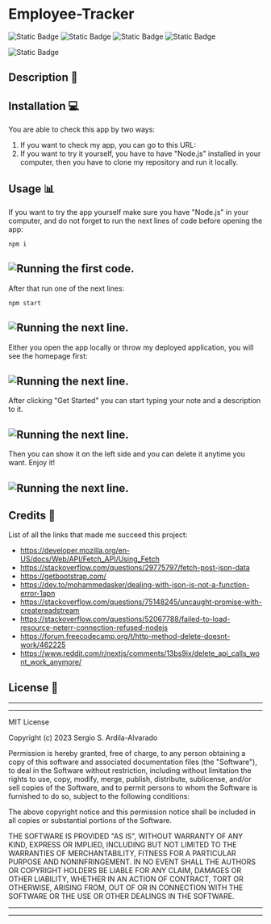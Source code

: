 # Employee-Tracker
![Static Badge](https://img.shields.io/badge/JavaScript-F7DF1E?style=for-the-badge&logo=javascript&labelColor=black)
![Static Badge](https://img.shields.io/badge/MySQL%20-%20%234479A1?style=for-the-badge&logo=mysql&logoColor=%234479A1&labelColor=white)
![Static Badge](https://img.shields.io/badge/Node.js-%23339933?style=for-the-badge&logo=node.js&labelColor=black)
![Static Badge](https://img.shields.io/badge/Express%20-%20black?style=for-the-badge&logo=Express&logoColor=white&labelColor=black&color=white)

![Static Badge](https://img.shields.io/badge/MIT-%2316A5F3?style=for-the-badge&label=License)



## Description  :bookmark_tabs:

## Installation :computer:

You are able to check this app by two ways:

 1. If you want to check my app, you can go to this URL: 
 2. If you want to try it yourself, you have to have "Node.js" installed in your computer, then you have to clone my repository and run it locally.

## Usage :bar_chart:

If you want to try the app yourself make sure you have "Node.js" in your computer, and do not forget to run the next lines of code before opening the app:
    
    npm i

 
 ![Running the first code.](public/images/screen1.png)
 ---
After that run one of the next lines:

    npm start

 ![Running the next line.](public/images/screen2.png)
 ---
Either you open the app locally or throw my deployed application, you will see the homepage first:

 ![Running the next line.](public/images/screen3.png)
 ---
After clicking "Get Started" you can start typing your note and a description to it.

 ![Running the next line.](public/images/screen4.png)
 ---
Then you can show it on the left side and you can delete it anytime you want. Enjoy it!

 ![Running the next line.](public/images/screen5.png)
 ---

## Credits :email:

List of all the links that made me succeed this project:
- https://developer.mozilla.org/en-US/docs/Web/API/Fetch_API/Using_Fetch
- https://stackoverflow.com/questions/29775797/fetch-post-json-data
- https://getbootstrap.com/
- https://dev.to/mohammedasker/dealing-with-json-is-not-a-function-error-1apn
- https://stackoverflow.com/questions/75148245/uncaught-promise-with-createreadstream
- https://stackoverflow.com/questions/52067788/failed-to-load-resource-neterr-connection-refused-nodejs
- https://forum.freecodecamp.org/t/http-method-delete-doesnt-work/462225
- https://www.reddit.com/r/nextjs/comments/13bs9ix/delete_api_calls_wont_work_anymore/

## License :memo:
---
---
MIT License

Copyright (c) 2023 Sergio S. Ardila-Alvarado

Permission is hereby granted, free of charge, to any person obtaining a copy
of this software and associated documentation files (the "Software"), to deal
in the Software without restriction, including without limitation the rights
to use, copy, modify, merge, publish, distribute, sublicense, and/or sell
copies of the Software, and to permit persons to whom the Software is
furnished to do so, subject to the following conditions:

The above copyright notice and this permission notice shall be included in all
copies or substantial portions of the Software.

THE SOFTWARE IS PROVIDED "AS IS", WITHOUT WARRANTY OF ANY KIND, EXPRESS OR
IMPLIED, INCLUDING BUT NOT LIMITED TO THE WARRANTIES OF MERCHANTABILITY,
FITNESS FOR A PARTICULAR PURPOSE AND NONINFRINGEMENT. IN NO EVENT SHALL THE
AUTHORS OR COPYRIGHT HOLDERS BE LIABLE FOR ANY CLAIM, DAMAGES OR OTHER
LIABILITY, WHETHER IN AN ACTION OF CONTRACT, TORT OR OTHERWISE, ARISING FROM,
OUT OF OR IN CONNECTION WITH THE SOFTWARE OR THE USE OR OTHER DEALINGS IN THE
SOFTWARE.

---
---
